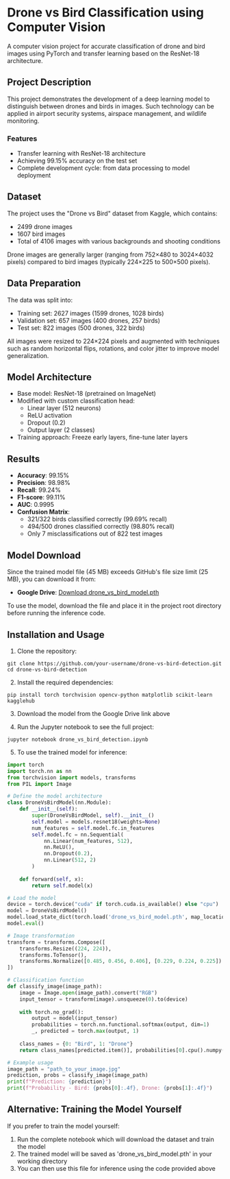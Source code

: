 # Drone vs Bird Classification using Computer Vision

A computer vision project for accurate classification of drone and bird images using PyTorch and transfer learning based on the ResNet-18 architecture.

## Project Description

This project demonstrates the development of a deep learning model to distinguish between drones and birds in images. Such technology can be applied in airport security systems, airspace management, and wildlife monitoring.

### Features
- Transfer learning with ResNet-18 architecture
- Achieving 99.15% accuracy on the test set
- Complete development cycle: from data processing to model deployment

## Dataset

The project uses the "Drone vs Bird" dataset from Kaggle, which contains:
- 2499 drone images
- 1607 bird images
- Total of 4106 images with various backgrounds and shooting conditions

Drone images are generally larger (ranging from 752×480 to 3024×4032 pixels) compared to bird images (typically 224×225 to 500×500 pixels).

## Data Preparation

The data was split into:
- Training set: 2627 images (1599 drones, 1028 birds)
- Validation set: 657 images (400 drones, 257 birds)
- Test set: 822 images (500 drones, 322 birds)

All images were resized to 224×224 pixels and augmented with techniques such as random horizontal flips, rotations, and color jitter to improve model generalization.

## Model Architecture

- Base model: ResNet-18 (pretrained on ImageNet)
- Modified with custom classification head:
  - Linear layer (512 neurons)
  - ReLU activation
  - Dropout (0.2)
  - Output layer (2 classes)
- Training approach: Freeze early layers, fine-tune later layers

## Results

- **Accuracy**: 99.15%
- **Precision**: 98.98%
- **Recall**: 99.24%
- **F1-score**: 99.11%
- **AUC**: 0.9995
- **Confusion Matrix**:
  - 321/322 birds classified correctly (99.69% recall)
  - 494/500 drones classified correctly (98.80% recall)
  - Only 7 misclassifications out of 822 test images

## Model Download

Since the trained model file (45 MB) exceeds GitHub's file size limit (25 MB), you can download it from:

- **Google Drive**: [Download drone_vs_bird_model.pth](https://drive.google.com/file/d/1It2Ms1KrqLJ8O24J8R-VREit_ZCYfybI/view?usp=sharing)

To use the model, download the file and place it in the project root directory before running the inference code.

## Installation and Usage

1. Clone the repository:
```
git clone https://github.com/your-username/drone-vs-bird-detection.git
cd drone-vs-bird-detection
```

2. Install the required dependencies:
```
pip install torch torchvision opencv-python matplotlib scikit-learn kagglehub
```

3. Download the model from the Google Drive link above

4. Run the Jupyter notebook to see the full project:
```
jupyter notebook drone_vs_bird_detection.ipynb
```

5. To use the trained model for inference:

```python
import torch
import torch.nn as nn
from torchvision import models, transforms
from PIL import Image

# Define the model architecture
class DroneVsBirdModel(nn.Module):
    def __init__(self):
        super(DroneVsBirdModel, self).__init__()
        self.model = models.resnet18(weights=None)
        num_features = self.model.fc.in_features
        self.model.fc = nn.Sequential(
            nn.Linear(num_features, 512),
            nn.ReLU(),
            nn.Dropout(0.2),
            nn.Linear(512, 2)
        )
    
    def forward(self, x):
        return self.model(x)

# Load the model
device = torch.device("cuda" if torch.cuda.is_available() else "cpu")
model = DroneVsBirdModel()
model.load_state_dict(torch.load('drone_vs_bird_model.pth', map_location=device))
model.eval()

# Image transformation
transform = transforms.Compose([
    transforms.Resize((224, 224)),
    transforms.ToTensor(),
    transforms.Normalize([0.485, 0.456, 0.406], [0.229, 0.224, 0.225])
])

# Classification function
def classify_image(image_path):
    image = Image.open(image_path).convert("RGB")
    input_tensor = transform(image).unsqueeze(0).to(device)
    
    with torch.no_grad():
        output = model(input_tensor)
        probabilities = torch.nn.functional.softmax(output, dim=1)
        _, predicted = torch.max(output, 1)
    
    class_names = {0: "Bird", 1: "Drone"}
    return class_names[predicted.item()], probabilities[0].cpu().numpy()

# Example usage
image_path = "path_to_your_image.jpg"
prediction, probs = classify_image(image_path)
print(f"Prediction: {prediction}")
print(f"Probability - Bird: {probs[0]:.4f}, Drone: {probs[1]:.4f}")
```

## Alternative: Training the Model Yourself

If you prefer to train the model yourself:

1. Run the complete notebook which will download the dataset and train the model
2. The trained model will be saved as 'drone_vs_bird_model.pth' in your working directory
3. You can then use this file for inference using the code provided above
